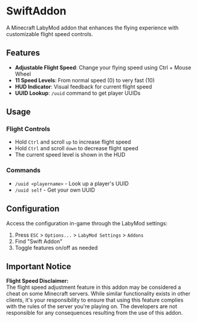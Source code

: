 # SwiftAddon

A Minecraft LabyMod addon that enhances the flying experience with customizable flight speed controls.

## Features

- **Adjustable Flight Speed**: Change your flying speed using Ctrl + Mouse Wheel
- **11 Speed Levels**: From normal speed (0) to very fast (10)
- **HUD Indicator**: Visual feedback for current flight speed
- **UUID Lookup**: `/uuid` command to get player UUIDs

## Usage

### Flight Controls
- Hold `Ctrl` and scroll `up` to increase flight speed
- Hold `Ctrl` and scroll `down` to decrease flight speed
- The current speed level is shown in the HUD

### Commands
- `/uuid <playername>` - Look up a player's UUID
- `/uuid self` - Get your own UUID

## Configuration

Access the configuration in-game through the LabyMod settings:
1. Press `ESC` > `Options...` > `LabyMod Settings` > `Addons`
2. Find "Swift Addon"
3. Toggle features on/off as needed

## Important Notice

**Flight Speed Disclaimer:**  
The flight speed adjustment feature in this addon may be considered a cheat on some Minecraft servers. While similar functionality exists in other clients, it's your responsibility to ensure that using this feature complies with the rules of the server you're playing on. The developers are not responsible for any consequences resulting from the use of this addon.
